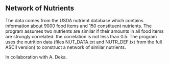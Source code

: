Network of Nutrients
---
The data comes from the USDA nutrient database which contains information about 9000 food items and 150 constituent nutrients. The program assumes two nutrients are similar if their amounts in all food items are strongly correlated: the correlation is not less than 0.5. The program uses the nutrition data (files NUT_DATA.txt and NUTR_DEF.txt from the full ASCII version) to construct a network of similar nutrients.

In collaboration with A. Deka.
